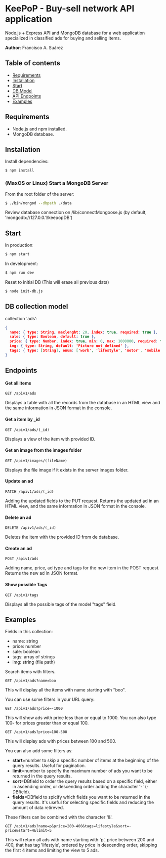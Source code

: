 # KeePoP - Buy-sell network API application

Node.js + Express API and MongoDB database for a web application specialized in classified ads for buying and selling items.

**Author**: Francisco A. Suárez

## Table of contents

- [Requirements](#requirements)
- [Installation](#Installation)
- [Start](#Start)
- [DB Model](#db-collection-model)
- [API Endpoints](#Endpoints)
- [Examples](#examples)

## Requirements

- Node.js and npm installed.
- MongoDB database.

## Installation

Install dependencies:

```sh
$ npm install
```

### (MaxOS or Linux) Start a MongoDB Server

From the root folder of the server:

```sh
$ ./bin/mongod --dbpath ./data
```

Review database connection on /lib/connectMongoose.js
(by default, 'mongodb://127.0.0.1/keepopDB')

## Start

In production:

```sh
$ npm start
```

In development:

```sh
$ npm run dev
```

Reset to initial DB
(This will erase all previous data)

```sh
$ node init-db.js
```

## DB collection model
collection 'ads':

```json
{
  name: { type: String, maxlenght: 20, index: true, required: true },
  sale: { type: Boolean, default: true },
  price: { type: Number, index: true, min: 0, max: 1000000, required: true },
  img: { type: String, default: 'Picture not defined' },
  tags: { type: [String], enum: ['work', 'lifestyle', 'motor', 'mobile'] }
}
```
## Endpoints

#### Get all items

```http
GET /apiv1/ads
```
Displays a table with all the records from the database in an HTML view and the same information in JSON format in the console.


#### Get a item by _id

```http
GET /apiv1/ads/(_id)
```
Displays a view of the item with provided ID.

#### Get an image from the images folder

```http
GET /apiv1/images/(fileName)
```
Displays the file image if it exists in the server images folder.

#### Update an ad
```http
PATCH /apiv1/ads/(_id)
```
Adding the updated fields to the PUT request.
Returns the updated ad in an HTML view, and the same information in JSON format in the console.

#### Delete an ad
```http
DELETE /apiv1/ads/(_id)
```
Deletes the item with the provided ID from de database.

#### Create an ad
```http
POST /apiv1/ads
```
Adding name, price, ad type and tags for the new item in the POST request.
Returns the new ad in JSON format.
#### Show possible Tags

```http
GET /apiv1/tags
```
Displays all the possible tags of the model "tags" field.

## Examples
Fields in this collection: 
- name: string
- price: number
- sale: boolean
- tags: array of strings
- img: string (file path)

Search items with filters.

```http
GET /apiv1/ads?name=boo
```
This will display all the items with name starting with "boo".

You can use some filters in your URL query:
```http
GET /apiv1/ads?price=-1000
```
This will show ads with price less than or equal to 1000. You can also type 100- for prices greater than or equal 100.
```http
GET /apiv1/ads?price=100-500
```
This will display ads with prices between 100 and 500.

You can also add some filters as:
- **start**=number to skip a specific number of items at the beginning of the query results. Useful for pagination.
- **limit**=number to specify the maximum number of ads you want to be returned in the query results.
- **sort**=DBfield to order the query results based on a specific field, either in ascending order, or descending order adding the character '-' (-DBfield).
- **fields**=DBfield to spicify which fields you want to be returned in the query results. It's useful for selecting specific fields and reducing the amount of data retireved.

These filters can be combined with the character '&'.

```http
GET /apiv1/ads?name=p&price=200-400&tags=lifestyle&sort=-price&start=4&limit=5
```
This will return all ads with name starting with 'p', price between 200 and 400, that has tag 'lifestyle', ordered by price in descending order, skipping the first 4 items and limiting the view to 5 ads.
